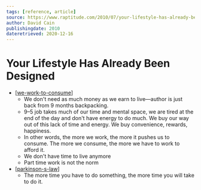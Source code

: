 ```yaml
---
tags: [reference, article]
source: https://www.raptitude.com/2010/07/your-lifestyle-has-already-been-designed
author: David Cain
publishingdate: 2010
dateretrieved: 2020-12-16
---
```


# Your Lifestyle Has Already Been Designed

- [[we-work-to-consume]]
	- We don't need as much money as we earn to live—author is just back from 9 months backpacking.
	- 9–5 job takes much of our time and mental space, we are tired at the end of the day and don't have energy to do much. We buy our way out of this lack of time and energy. We buy convenience, rewards, happiness.
	- In other words, the more we work, the more it pushes us to consume. The more we consume, the more we have to work to afford it.
	- We don't have time to live anymore
	- Part time work is not the norm
- [[parkinson-s-law]]
	- The more time you have to do something, the more time you will take to do it. 

[//begin]: # "Autogenerated link references for markdown compatibility"
[we-work-to-consume]: ../3-literature/we-work-to-consume "We Work to Consume"
[parkinson-s-law]: ../3-literature/parkinson-s-law "Parkinson's Law"
[//end]: # "Autogenerated link references"